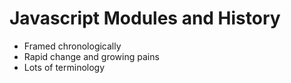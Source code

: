 # Javascript Modules and History 

- Framed chronologically
- Rapid change and growing pains 
- Lots of terminology